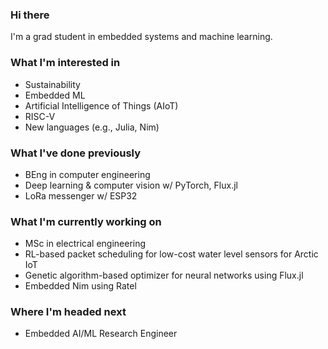 ### Hi there

I'm a grad student in embedded systems and machine learning.

### What I'm interested in
<!-- talk about interests, particularly technical -->
* Sustainability
* Embedded ML
* Artificial Intelligence of Things (AIoT)
* RISC-V
* New languages (e.g., Julia, Nim)

### What I've done previously
* BEng in computer engineering
* Deep learning & computer vision w/ PyTorch, Flux.jl
* LoRa messenger w/ ESP32

### What I'm currently working on
<!-- talk about current projects, studies, goals -->
* MSc in electrical engineering
* RL-based packet scheduling for low-cost water level sensors for Arctic IoT
* Genetic algorithm-based optimizer for neural networks using Flux.jl
* Embedded Nim using Ratel

### Where I'm headed next
<!-- talk about upcoming job, grad school, projects, studies, long-term... -->
* Embedded AI/ML Research Engineer

